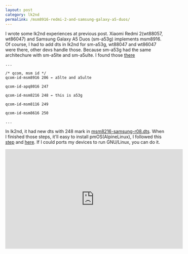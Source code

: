 ```yaml
---
layout: post
category: lk2nd
permalink: /msm8916-redmi-2-and-samsung-galaxy-a5-duos/
---
```


I wrote some lk2nd experiences at previous post. Xiaomi Redmi 2(wt88057, wt86047) and Samsung Galaxy A5 Duos (sm-a53g) implements msm8916.
Of course, I had to add dts in lk2nd for sm-a53g, wt88047 and wt86047 were there, other devs handle those. Because sm-a53g had the same architechure with sm-a5lte and sm-a5ulte.
I found those [there]

```
...

/* qcom, msm id */
qcom-id-msm8916 206 ← a5lte and a5ulte

qcom-id-apq8016 247

qcom-id-msm8216 248 ← this is a53g

qcom-id-msm8116 249

qcom-id-msm8616 250

...

```

In lk2nd, it had new dts with 248 mark in [msm8216-samsung-r08.dts].
When I finished those steps, it'll easy to install pmOS(AlpineLinux), I followed this [step] and [here]. If I could ports my devices to run GNU/Linux, you can do it.

<iframe width="560" height="315" src="https://m.youtube.com/embed/zhkdnFGy29c" frameborder="0" allow="autoplay; encrypted-media" allowfullscreen></iframe>

[there]: https://patchwork.ozlabs.org/project/devicetree-bindings/patch/1450371534-10923-20-git-send-email-mtitinger+renesas@baylibre.com/
[msm8216-samsung-r08.dts]: https://github.com/msm8916-mainline/lk2nd/blob/master/dts/msm8916/msm8216-samsung-r08.dts
[step]: https://wiki.postmarketos.org/wiki/Xiaomi_Redmi_2_(xiaomi-wt88047)
[here]: https://wiki.postmarketos.org/wiki/Samsung_Galaxy_A5_2015_(samsung-a5)
